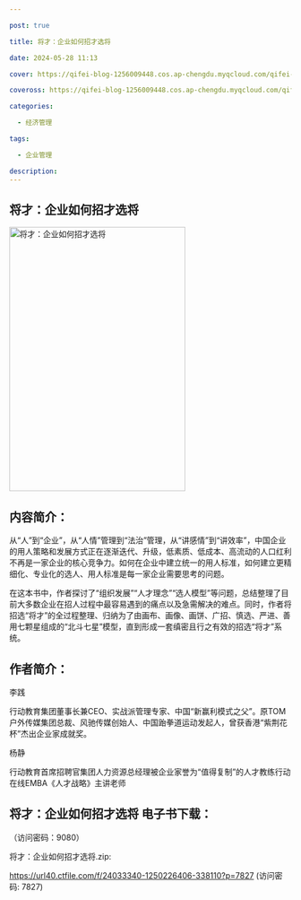 ```yaml
---

post: true

title: 将才：企业如何招才选将

date: 2024-05-28 11:13

cover: https://qifei-blog-1256009448.cos.ap-chengdu.myqcloud.com/qifei-blog/660a6cf29f345e8d03ae18b0.jpg

coveross: https://qifei-blog-1256009448.cos.ap-chengdu.myqcloud.com/qifei-blog/660a6cf29f345e8d03ae18b0.jpg

categories:

  - 经济管理

tags:

  - 企业管理

description:
---
```


## 将才：企业如何招才选将
<img alt="将才：企业如何招才选将 " class="aligncenter loaded" data-was-processed="true" decoding="async" fetchpriority="high" height="471" src="https://qifei-blog-1256009448.cos.ap-chengdu.myqcloud.com/qifei-blog/660a6cf29f345e8d03ae18b0.jpg " style="cursor: zoom-in;" width="314"/>

## 内容简介：

从“人”到“企业”，从“人情”管理到“法治”管理，从“讲感情”到“讲效率”，中国企业的用人策略和发展方式正在逐渐迭代、升级，低素质、低成本、高流动的人口红利不再是一家企业的核心竞争力。如何在企业中建立统一的用人标准，如何建立更精细化、专业化的选人、用人标准是每一家企业需要思考的问题。

在这本书中，作者探讨了“组织发展”“人才理念”“选人模型”等问题，总结整理了目前大多数企业在招人过程中最容易遇到的痛点以及急需解决的难点。同时，作者将招选“将才”的全过程整理、归纳为了由画布、画像、画饼、广招、慎选、严进、善用七颗星组成的“北斗七星”模型，直到形成一套缜密且行之有效的招选“将才”系统。

## 作者简介：

李践

行动教育集团董事长兼CEO、实战派管理专家、中国“新赢利模式之父”。原TOM户外传媒集团总裁、风驰传媒创始人、中国跆拳道运动发起人，曾获香港“紫荆花杯”杰出企业家成就奖。

杨静

行动教育首席招聘官集团人力资源总经理被企业家誉为“值得复制”的人才教练行动在线EMBA《人才战略》主讲老师

## 将才：企业如何招才选将 电子书下载：

 （访问密码：9080）

将才：企业如何招才选将.zip: 

https://url40.ctfile.com/f/24033340-1250226406-338110?p=7827 (访问密码: 7827)
